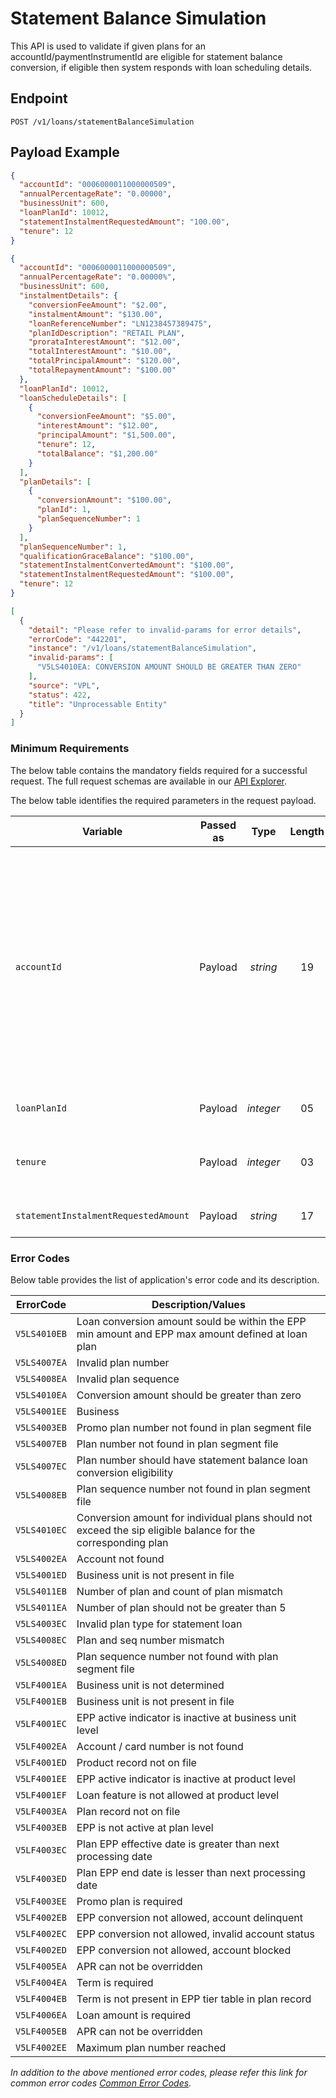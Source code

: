 # Statement Balance Simulation

This API is used to validate if given plans for an accountId/paymentInstrumentId are eligible for statement balance conversion, if eligible then system responds with loan scheduling details.

## Endpoint

`POST /v1/loans/statementBalanceSimulation`

## Payload Example

<!--
type: tab
titles: Request, Response, Error
-->

```json
{
  "accountId": "0006000011000000509",
  "annualPercentageRate": "0.00000",
  "businessUnit": 600,
  "loanPlanId": 10012,
  "statementInstalmentRequestedAmount": "100.00",
  "tenure": 12
}
```

<!--
type: tab
-->

```json
{
  "accountId": "0006000011000000509",
  "annualPercentageRate": "0.00000%",
  "businessUnit": 600,
  "instalmentDetails": {
    "conversionFeeAmount": "$2.00",
    "instalmentAmount": "$130.00",
    "loanReferenceNumber": "LN1238457389475",
    "planIdDescription": "RETAIL PLAN",
    "prorataInterestAmount": "$12.00",
    "totalInterestAmount": "$10.00",
    "totalPrincipalAmount": "$120.00",
    "totalRepaymentAmount": "$100.00"
  },
  "loanPlanId": 10012,
  "loanScheduleDetails": [
    {
      "conversionFeeAmount": "$5.00",
      "interestAmount": "$12.00",
      "principalAmount": "$1,500.00",
      "tenure": 12,
      "totalBalance": "$1,200.00"
    }
  ],
  "planDetails": [
    {
      "conversionAmount": "$100.00",
      "planId": 1,
      "planSequenceNumber": 1
    }
  ],
  "planSequenceNumber": 1,
  "qualificationGraceBalance": "$100.00",
  "statementInstalmentConvertedAmount": "$100.00",
  "statementInstalmentRequestedAmount": "$100.00",
  "tenure": 12
}
```

<!--
type: tab
-->

```json
[
  {
    "detail": "Please refer to invalid-params for error details",
    "errorCode": "442201",
    "instance": "/v1/loans/statementBalanceSimulation",
    "invalid-params": [
      "V5LS4010EA: CONVERSION AMOUNT SHOULD BE GREATER THAN ZERO"
    ],
    "source": "VPL",
    "status": 422,
    "title": "Unprocessable Entity"
  }
]
```

<!-- type: tab-end -->

### Minimum Requirements

The below table contains the mandatory fields required for a successful request. The full request schemas are available in our [API Explorer](../api/?type=post&path=/v1/loans/statementBalanceSimulation).

The below table identifies the required parameters in the request payload.

| Variable | Passed as | Type | Length | Description/Values |
| -------- | :-------: | :--: | :------------: | ------------------ |
| `accountId` | Payload | *string* | 19 | Unique identification number for cardholder billing account. This API also supports passing the paymentInstrumentId in the accountId in request. When paymentInstrumentId is provided, system identifies the associated accountId. The subsequent processing remain the same as when the accountId is passed.|
| `loanPlanId` | Payload  | *integer* | 05 | Identification number of the Credit Plan Master entity.|
| `tenure` | Payload | *integer* | 03 | Field indicates the term used while converting transaction into instalment.|
| `statementInstalmentRequestedAmount` | Payload | *string* | 17 | Amount requested for instalment conversion.|

### Error Codes

Below table provides the list of application's error code and its description.

| ErrorCode |  Description/Values |
| --------  | ------------------ |
| `V5LS4010EB` | Loan conversion amount sould be within the EPP min amount and EPP max amount defined at loan plan |  
| `V5LS4007EA` | Invalid plan number |  
| `V5LS4008EA` | Invalid plan sequence |  
| `V5LS4010EA` | Conversion amount should be greater than zero |  
| `V5LS4001EE` | Business |  
| `V5LS4003EB` | Promo plan number not found in plan segment file |  
| `V5LS4007EB` | Plan number not found in plan segment file |  
| `V5LS4007EC` | Plan number should have statement balance loan conversion eligibility |  
| `V5LS4008EB` | Plan sequence number not found in plan segment file |  
| `V5LS4010EC` | Conversion amount for individual plans should not exceed the sip eligible balance for the corresponding plan |   
| `V5LS4002EA` | Account not found |  
| `V5LS4001ED` | Business unit is not present in file |  
| `V5LS4011EB` | Number of plan and count of plan mismatch |  
| `V5LS4011EA` | Number of plan should not be greater than 5 |  
| `V5LS4003EC` | Invalid plan type for statement loan |  
| `V5LS4008EC` | Plan and seq number mismatch |  
| `V5LS4008ED` | Plan sequence number not found with plan segment file |  
| `V5LF4001EA` | Business unit is not determined |  
| `V5LF4001EB` | Business unit is not present in file |  
| `V5LF4001EC` | EPP active indicator is inactive at business unit level |
| `V5LF4002EA` | Account / card number is not found |
| `V5LF4001ED` | Product record not on file |
| `V5LF4001EE` | EPP active indicator is inactive at product level |  
| `V5LF4001EF` | Loan feature is not allowed at product level |  
| `V5LF4003EA` | Plan record not on file |
| `V5LF4003EB` | EPP is not active at plan level |
| `V5LF4003EC` | Plan EPP effective date is greater than next processing date |
| `V5LF4003ED` | Plan EPP end date is lesser than next processing date |
| `V5LF4003EE` | Promo plan is required |
| `V5LF4002EB` | EPP conversion not allowed, account delinquent |
| `V5LF4002EC` | EPP conversion not allowed, invalid account status |
| `V5LF4002ED` | EPP conversion not allowed, account blocked |
| `V5LF4005EA` | APR can not be overridden |
| `V5LF4004EA` | Term is required |
| `V5LF4004EB` | Term is not present in EPP tier table in plan record |
| `V5LF4006EA` | Loan amount is required |
| `V5LF4005EB` | APR can not be overridden | 
| `V5LF4002EE` | Maximum plan number reached |

*In addition to the above mentioned error codes, please refer this link for common error codes [Common Error Codes](?path=docs/Common_Error_Code.md).*
